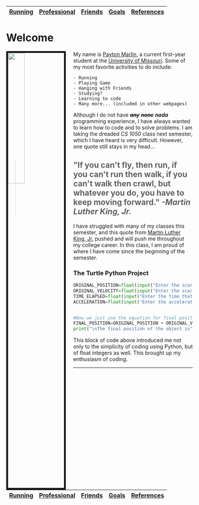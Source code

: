 
|[**Running**](/Running) | [**Professional**](/Professional) | [**Friends**](/Friends) | [**Goals**](/Goals) | [**References**](/References) |
| --------------------- | ------------------------------- | --------------------- | ---------------- | -------------------------- |

# Welcome

<img src="https://tinyurl.com/wgdl5yu" style="width:30%; border:5px solid; margin-right: 20px" align="left">

My name is [Payton Marlin](https://spark.adobe.com/page/bx0sCvLqR5RHU/), a current first-year student at the [University of Missouri](https://missouri.edu/). Some of my most favorite activities to do include:

    - Running
    - Playing Game
    - Hanging with Friends
    - Studying?
    - Learning to code
    - Many more... (included in other webpages)

Although I do not have ~~**_any_**~~ ~~**_none_**~~ **_nada_** programming experience, I have always wanted to learn how to code and to solve problems. I am taking the dreaded *CS 1050* class next semester, which I have heard is very difficult. However, one quote still stays in my head...
>##  "If you can't fly, then run, if you can't run then walk, if you can't walk then crawl, but whatever you do, you have to keep moving forward." *-Martin Luther King, Jr.*

I have struggled with many of my classes this semester, and this quote from [Martin Luther King, Jr.](https://www.nobelprize.org/prizes/peace/1964/king/biographical/) pushed and will push me throughout my college career. In this class, I am proud of where I have come since the beginning of the semester.

### The Turtle Python Project
```Python
ORIGINAL_POSITION=float(input("Enter the scary object's starting position: "))   #Variable for initial position
ORIGINAL_VELOCITY=float(input("Enter the scary object's starting velocity: "))   #Variable for initial velocity
TIME_ELAPSED=float(input("Enter the time that has elasped: "))                   #Variable for time
ACCELERATION=float(input("Enter the acceleration of the scary object: "))        #Variable for acceleration


#Now we just use the equation for final position, using the variables defined
FINAL_POSITION=ORIGINAL_POSITION + ORIGINAL_VELOCITY*TIME_ELAPSED + 0.5*ACCELERATION*TIME_ELAPSED**2
print("\nThe final position of the object is", FINAL_POSITION)  #Finally, we print our function to the screen
```

This block of code above introduced me not only to the simplicity of coding using Python, but of float integers as well. This brought up my enthusiasm of coding.

---
|[**Running**](/Running) | [**Professional**](/Professional) | [**Friends**](/Friends) | [**Goals**](/Goals) | [**References**](/References) |
| --------------------- | ------------------------------- | --------------------- | ---------------- | -------------------------- |
